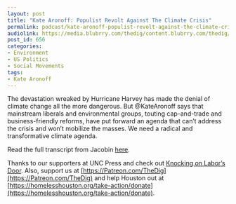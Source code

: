 ```yaml
---
layout: post
title: "Kate Aronoff: Populist Revolt Against The Climate Crisis"
permalink: podcast/kate-aronoff-populist-revolt-against-the-climate-crisis/
audiolink: https://media.blubrry.com/thedig/content.blubrry.com/thedig/The_Dig_-_EP_45_-_Aronoff.mp3
post_id: 656
categories: 
- Environment
- US Politics
- Social Movements
tags: 
- Kate Aronoff
---
```


The devastation wreaked by Hurricane Harvey has made the denial of climate change all the more dangerous. But @KateAronoff says that mainstream liberals and environmental groups, touting cap-and-trade and business-friendly reforms, have put forward an agenda that can’t address the crisis and won’t mobilize the masses. We need a radical and transformative climate agenda.

Read the full transcript from Jacobin 
[here](https://jacobinmag.com/2017/09/hurricane-harvey-irma-global-warming-the-dig).

Thanks to our supporters at UNC Press and check out [Knocking on Labor’s Door](https://www.uncpress.org/book/9781469632070/knocking-on-labors-door/). Also, support us at [https://Patreon.com/TheDig](https://Patreon.com/TheDig) and help Houston out at [https://homelesshouston.org/take-action/donate](https://homelesshouston.org/take-action/donate).
